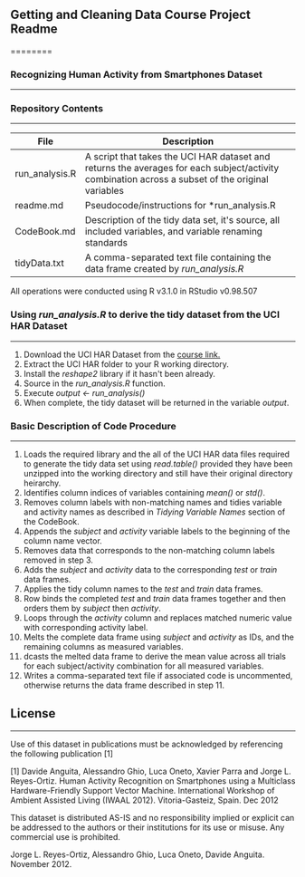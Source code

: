 ## Getting and Cleaning Data Course Project Readme
========
### Recognizing Human Activity from Smartphones Dataset 
----
### Repository Contents
----

File | Description
----|----
run_analysis.R | A script that takes the UCI HAR dataset and returns the averages for each subject/activity combination across a subset of the original variables
readme.md | Pseudocode/instructions for *run_analysis.R
CodeBook.md | Description of the tidy data set, it's source, all included variables, and variable renaming standards
tidyData.txt | A comma-separated text file containing the data frame created by *run_analysis.R*

All operations were conducted using R v3.1.0 in RStudio v0.98.507

### Using *run_analysis.R* to derive the tidy dataset from the UCI HAR Dataset
----
1. Download the UCI HAR Dataset from the [course link.][id]
2. Extract the UCI HAR folder to your R working directory.
3. Install the *reshape2* library if it hasn't been already.
4. Source in the *run_analysis.R* function.
5. Execute *output <- run_analysis()*
6. When complete, the tidy dataset will be returned in the variable *output*.

### Basic Description of Code Procedure
____
1. Loads the required library and the all of the UCI HAR data files required to generate the tidy data set using *read.table()* provided they have been unzipped into the working directory and still have their original directory heirarchy.
2. Identifies column indices of variables containing *mean()* or *std()*.
3. Removes column labels with non-matching names and tidies variable and activity names as described in *Tidying Variable Names* section of the CodeBook.
4. Appends the *subject* and *activity* variable labels to the beginning of the column name vector.
5. Removes data that corresponds to the non-matching column labels removed in step 3.
6. Adds the *subject* and *activity* data to the corresponding *test* or *train* data frames.
7. Applies the tidy column names to the *test* and *train* data frames.
8. Row binds the completed *test* and *train* data frames together and then orders them by *subject* then *activity*.
9. Loops through the *activity* column and replaces matched numeric value with corresponding activity label.
10. Melts the complete data frame using *subject* and *activity* as IDs, and the remaining columns as measured variables.
11. dcasts the melted data frame to derive the mean value across all trials for each subject/activity combination for all measured variables.
12. Writes a comma-separated text file if associated code is uncommented, otherwise returns the data frame described in step 11.

## License
----
Use of this dataset in publications must be acknowledged by referencing the following publication [1] 

[1] Davide Anguita, Alessandro Ghio, Luca Oneto, Xavier Parra and Jorge L. Reyes-Ortiz. Human Activity Recognition on Smartphones using a Multiclass Hardware-Friendly Support Vector Machine. International Workshop of Ambient Assisted Living (IWAAL 2012). Vitoria-Gasteiz, Spain. Dec 2012

This dataset is distributed AS-IS and no responsibility implied or explicit can be addressed to the authors or their institutions for its use or misuse. Any commercial use is prohibited.

Jorge L. Reyes-Ortiz, Alessandro Ghio, Luca Oneto, Davide Anguita. November 2012.

[id]:http://archive.ics.uci.edu/ml/datasets/Human+Activity+Recognition+Using+Smartphones

[id]: https://d396qusza40orc.cloudfront.net/getdata%2Fprojectfiles%2FUCI%20HAR%20Dataset.zip 
